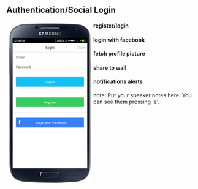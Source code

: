 ##  Authentication/Social Login

<img style="background:none; border:none; box-shadow:none; float:left; max-width: 45%; max-height: 45%; " src="resources/tmom-11.png">

#### register/login
#### login with facebook
#### fetch profile picture
#### share to wall
#### notifications alerts

note:
    Put your speaker notes here.
    You can see them pressing 's'.
